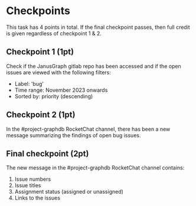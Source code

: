 # Checkpoints

This task has 4 points in total. If the final checkpoint passes, then full credit is given regardless of checkpoint 1 & 2.

## Checkpoint 1 (1pt)

Check if the JanusGraph gitlab repo has been accessed and if the open issues are viewed with the following filters:
- Label: 'bug'
- Time range: November 2023 onwards
- Sorted by: priority (descending)

## Checkpoint 2 (1pt)

In the #project-graphdb RocketChat channel, there has been a new message summarizing the findings of open bug issues.

## Final checkpoint (2pt)

The new message in the #project-graphdb RocketChat channel contains:
1. Issue numbers
2. Issue titles
3. Assignment status (assigned or unassigned)
4. Links to the issues
